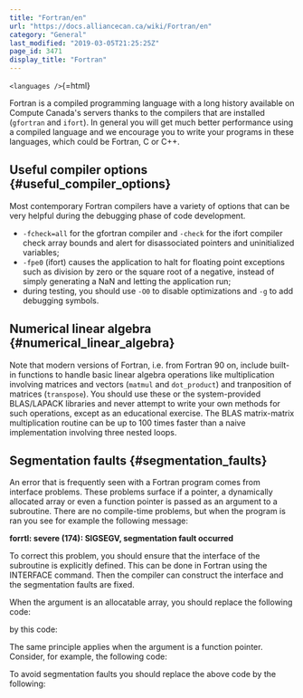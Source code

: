 ```yaml
---
title: "Fortran/en"
url: "https://docs.alliancecan.ca/wiki/Fortran/en"
category: "General"
last_modified: "2019-03-05T21:25:25Z"
page_id: 3471
display_title: "Fortran"
---
```


`<languages />`{=html}

Fortran is a compiled programming language with a long history available on Compute Canada\'s servers thanks to the compilers that are installed (`gfortran` and `ifort`). In general you will get much better performance using a compiled language and we encourage you to write your programs in these languages, which could be Fortran, C or C++.

## Useful compiler options {#useful_compiler_options}

Most contemporary Fortran compilers have a variety of options that can be very helpful during the debugging phase of code development.

- `-fcheck=all` for the gfortran compiler and `-check` for the ifort compiler check array bounds and alert for disassociated pointers and uninitialized variables;
- `-fpe0` (ifort) causes the application to halt for floating point exceptions such as division by zero or the square root of a negative, instead of simply generating a NaN and letting the application run;
- during testing, you should use `-O0` to disable optimizations and `-g` to add debugging symbols.

## Numerical linear algebra {#numerical_linear_algebra}

Note that modern versions of Fortran, i.e. from Fortran 90 on, include built-in functions to handle basic linear algebra operations like multiplication involving matrices and vectors (`matmul` and `dot_product`) and tranposition of matrices (`transpose`). You should use these or the system-provided BLAS/LAPACK libraries and never attempt to write your own methods for such operations, except as an educational exercise. The BLAS matrix-matrix multiplication routine can be up to 100 times faster than a naive implementation involving three nested loops.

## Segmentation faults {#segmentation_faults}

An error that is frequently seen with a Fortran program comes from interface problems. These problems surface if a pointer, a dynamically allocated array or even a function pointer is passed as an argument to a subroutine. There are no compile-time problems, but when the program is ran you see for example the following message:

**forrtl: severe (174): SIGSEGV, segmentation fault occurred**

To correct this problem, you should ensure that the interface of the subroutine is explicitly defined. This can be done in Fortran using the INTERFACE command. Then the compiler can construct the interface and the segmentation faults are fixed.

When the argument is an allocatable array, you should replace the following code:

by this code:

The same principle applies when the argument is a function pointer. Consider, for example, the following code:

To avoid segmentation faults you should replace the above code by the following:
